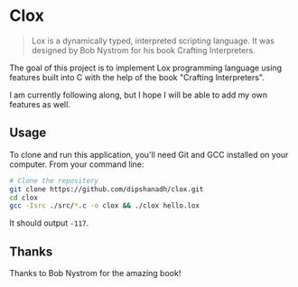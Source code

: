 # Clox

> Lox is a dynamically typed, interpreted scripting language. It was designed by Bob Nystrom for his book Crafting Interpreters.

The goal of this project is to implement Lox programming language using features built into C with the help of the book "Crafting Interpreters".

I am currently following along, but I hope I will be able to add my own features as well.

## Usage

To clone and run this application, you'll need Git and GCC installed on your computer. From your command line:

```bash
# Clone the repository
git clone https://github.com/dipshanadh/clox.git
cd clox
gcc -Isrc ./src/*.c -o clox && ./clox hello.lox
```

It should output `-117`.

## Thanks

Thanks to Bob Nystrom for the amazing book!
